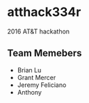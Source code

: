 # atthack334r
2016 AT&amp;T hackathon 

## Team Memebers
* Brian Lu
* Grant Mercer
* Jeremy Feliciano
* Anthony 
